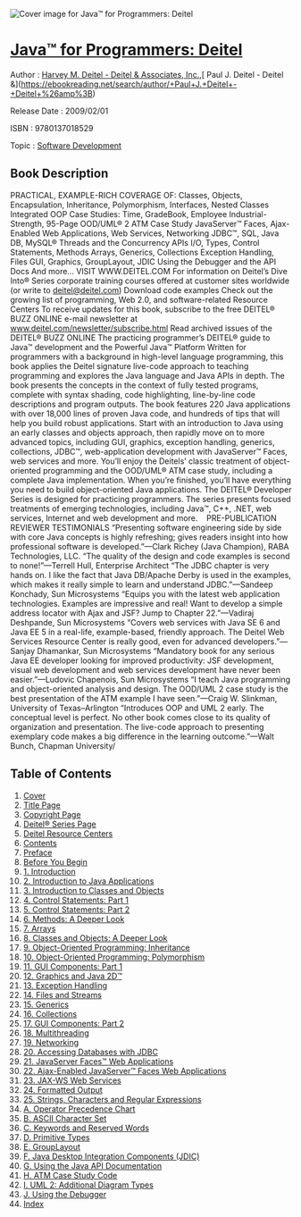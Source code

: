 ![Cover image for Java™ for Programmers: Deitel](https://imgdetail.ebookreading.net/cover/cover/software_development/EB9780137018529.jpg)

[Java™ for Programmers: Deitel](https://ebookreading.net/view/book/Java%E2%84%A2+for+Programmers%3A+Deitel-EB9780137018529_1.html "Java™ for Programmers: Deitel")
====================================================================================================================

Author : [Harvey M. Deitel - Deitel &amp; Associates](https://ebookreading.net/search/author/Harvey+M.+Deitel+-+Deitel+%26amp%3B+Associates),[ Inc.](https://ebookreading.net/search/author/+Inc.),[ Paul J. Deitel - Deitel &amp;](https://ebookreading.net/search/author/+Paul+J.+Deitel+-+Deitel+%26amp%3B)

Release Date : 2009/02/01

ISBN : 9780137018529

Topic : [Software Development](https://ebookreading.net/search/category/software-development)

Book Description
-----------------

PRACTICAL, EXAMPLE-RICH COVERAGE OF:
Classes, Objects, Encapsulation, Inheritance, Polymorphism, Interfaces, Nested Classes
Integrated OOP Case Studies: Time, GradeBook, Employee
Industrial-Strength, 95-Page OOD/UML® 2 ATM Case Study
JavaServer™ Faces, Ajax-Enabled Web Applications, Web Services, Networking
JDBC™, SQL, Java DB, MySQL®
Threads and the Concurrency APIs
I/O, Types, Control Statements, Methods
Arrays, Generics, Collections
Exception Handling, Files
GUI, Graphics, GroupLayout, JDIC
Using the Debugger and the API Docs
And more…
VISIT WWW.DEITEL.COM
For information on Deitel’s Dive Into® Series corporate training courses offered at customer sites worldwide (or write to deitel@deitel.com)
Download code examples
Check out the growing list of programming, Web 2.0, and software-related Resource Centers
To receive updates for this book, subscribe to the free DEITEL® BUZZ ONLINE e-mail newsletter at  www.deitel.com/newsletter/subscribe.html
Read archived issues of the DEITEL® BUZZ ONLINE
The practicing programmer’s DEITEL® guide to Java™ development and the Powerful Java™ Platform Written for programmers with a background in high-level language programming, this book applies the Deitel signature live-code approach to teaching programming and explores the Java language and Java APIs in depth. The book presents the concepts in the context of fully tested programs, complete with syntax shading, code highlighting, line-by-line code descriptions and program outputs. The book features 220 Java applications with over 18,000 lines of proven Java code, and hundreds of tips that will help you build robust applications. 			 Start with an introduction to Java using an early classes and objects approach, then rapidly move on to more advanced topics, including GUI, graphics, exception handling, generics, collections, JDBC™, web-application development with JavaServer™ Faces, web services and more. You’ll enjoy the Deitels’ classic treatment of object-oriented programming and the OOD/UML® ATM case study, including a complete Java implementation. When you’re finished, you’ll have everything you need to build object-oriented Java applications. 			 The DEITEL® Developer Series is designed for practicing programmers. The series presents focused treatments of emerging technologies, including Java™, C++, .NET, web services, Internet and web development and more.    			PRE-PUBLICATION REVIEWER TESTIMONIALS “Presenting software engineering side by side with core Java concepts is highly refreshing; gives readers insight into how professional software is developed.”—Clark Richey (Java Champion), RABA Technologies, LLC. 			 “The quality of the design and code examples is second to none!”—Terrell Hull, Enterprise Architect 			 “The JDBC chapter is very hands on. I like the fact that Java DB/Apache Derby is used in the examples, which makes it really simple to learn and understand JDBC.”—Sandeep Konchady, Sun Microsystems 			 “Equips you with the latest web application technologies. Examples are impressive and real! Want to develop a simple address locator with Ajax and JSF? Jump to Chapter 22.”—Vadiraj Deshpande, Sun Microsystems 			 “Covers web services with Java SE 6 and Java EE 5 in a real-life, example-based, friendly approach. The Deitel Web Services Resource Center is really good, even for advanced developers.”—Sanjay Dhamankar, Sun Microsystems 			 “Mandatory book for any serious Java EE developer looking for improved productivity: JSF development, visual web development and web services development have never been easier.”—Ludovic Chapenois, Sun Microsystems 			 “I teach Java programming and object-oriented analysis and design. The OOD/UML 2 case study is the best presentation of the ATM example I have seen.”—Craig W. Slinkman, University of Texas–Arlington 			 “Introduces OOP and UML 2 early. The conceptual level is perfect. No other book comes close to its quality of organization and presentation. The live-code approach to presenting exemplary code makes a big difference in the learning outcome.”—Walt Bunch, Chapman University/ 			
              
Table of Contents
-----------------

1. [Cover](https://ebookreading.net/view/book/Java%E2%84%A2+for+Programmers%3A+Deitel-EB9780137018529_1.html)
1. [Title Page](https://ebookreading.net/view/book/Java%E2%84%A2+for+Programmers%3A+Deitel-EB9780137018529_2.html#titlepage)
1. [Copyright Page](https://ebookreading.net/view/book/Java%E2%84%A2+for+Programmers%3A+Deitel-EB9780137018529_2.html#copyrightpage)
1. [Deitel® Series Page](https://ebookreading.net/view/book/Java%E2%84%A2+for+Programmers%3A+Deitel-EB9780137018529_3.html)
1. [Deitel Resource Centers](https://ebookreading.net/view/book/Java%E2%84%A2+for+Programmers%3A+Deitel-EB9780137018529_4.html)
1. [Contents](https://ebookreading.net/view/book/Java%E2%84%A2+for+Programmers%3A+Deitel-EB9780137018529_5.html)
1. [Preface](https://ebookreading.net/view/book/Java%E2%84%A2+for+Programmers%3A+Deitel-EB9780137018529_6.html)
1. [Before You Begin](https://ebookreading.net/view/book/Java%E2%84%A2+for+Programmers%3A+Deitel-EB9780137018529_7.html)
1. [1. Introduction](https://ebookreading.net/view/book/Java%E2%84%A2+for+Programmers%3A+Deitel-EB9780137018529_8.html)
1. [2. Introduction to Java Applications](https://ebookreading.net/view/book/Java%E2%84%A2+for+Programmers%3A+Deitel-EB9780137018529_9.html)
1. [3. Introduction to Classes and Objects](https://ebookreading.net/view/book/Java%E2%84%A2+for+Programmers%3A+Deitel-EB9780137018529_10.html)
1. [4. Control Statements: Part 1](https://ebookreading.net/view/book/Java%E2%84%A2+for+Programmers%3A+Deitel-EB9780137018529_11.html)
1. [5. Control Statements: Part 2](https://ebookreading.net/view/book/Java%E2%84%A2+for+Programmers%3A+Deitel-EB9780137018529_12.html)
1. [6. Methods: A Deeper Look](https://ebookreading.net/view/book/Java%E2%84%A2+for+Programmers%3A+Deitel-EB9780137018529_13.html)
1. [7. Arrays](https://ebookreading.net/view/book/Java%E2%84%A2+for+Programmers%3A+Deitel-EB9780137018529_14.html)
1. [8. Classes and Objects: A Deeper Look](https://ebookreading.net/view/book/Java%E2%84%A2+for+Programmers%3A+Deitel-EB9780137018529_15.html)
1. [9. Object-Oriented Programming: Inheritance](https://ebookreading.net/view/book/Java%E2%84%A2+for+Programmers%3A+Deitel-EB9780137018529_16.html)
1. [10. Object-Oriented Programming: Polymorphism](https://ebookreading.net/view/book/Java%E2%84%A2+for+Programmers%3A+Deitel-EB9780137018529_17.html)
1. [11. GUI Components: Part 1](https://ebookreading.net/view/book/Java%E2%84%A2+for+Programmers%3A+Deitel-EB9780137018529_18.html)
1. [12. Graphics and Java 2D™](https://ebookreading.net/view/book/Java%E2%84%A2+for+Programmers%3A+Deitel-EB9780137018529_19.html)
1. [13. Exception Handling](https://ebookreading.net/view/book/Java%E2%84%A2+for+Programmers%3A+Deitel-EB9780137018529_20.html)
1. [14. Files and Streams](https://ebookreading.net/view/book/Java%E2%84%A2+for+Programmers%3A+Deitel-EB9780137018529_21.html)
1. [15. Generics](https://ebookreading.net/view/book/Java%E2%84%A2+for+Programmers%3A+Deitel-EB9780137018529_22.html)
1. [16. Collections](https://ebookreading.net/view/book/Java%E2%84%A2+for+Programmers%3A+Deitel-EB9780137018529_23.html)
1. [17. GUI Components: Part 2](https://ebookreading.net/view/book/Java%E2%84%A2+for+Programmers%3A+Deitel-EB9780137018529_24.html)
1. [18. Multithreading](https://ebookreading.net/view/book/Java%E2%84%A2+for+Programmers%3A+Deitel-EB9780137018529_25.html)
1. [19. Networking](https://ebookreading.net/view/book/Java%E2%84%A2+for+Programmers%3A+Deitel-EB9780137018529_26.html)
1. [20. Accessing Databases with JDBC](https://ebookreading.net/view/book/Java%E2%84%A2+for+Programmers%3A+Deitel-EB9780137018529_27.html)
1. [21. JavaServer Faces™ Web Applications](https://ebookreading.net/view/book/Java%E2%84%A2+for+Programmers%3A+Deitel-EB9780137018529_28.html)
1. [22. Ajax-Enabled JavaServer™ Faces Web Applications](https://ebookreading.net/view/book/Java%E2%84%A2+for+Programmers%3A+Deitel-EB9780137018529_29.html)
1. [23. JAX-WS Web Services](https://ebookreading.net/view/book/Java%E2%84%A2+for+Programmers%3A+Deitel-EB9780137018529_30.html)
1. [24. Formatted Output](https://ebookreading.net/view/book/Java%E2%84%A2+for+Programmers%3A+Deitel-EB9780137018529_31.html)
1. [25. Strings, Characters and Regular Expressions](https://ebookreading.net/view/book/Java%E2%84%A2+for+Programmers%3A+Deitel-EB9780137018529_32.html)
1. [A. Operator Precedence Chart](https://ebookreading.net/view/book/Java%E2%84%A2+for+Programmers%3A+Deitel-EB9780137018529_33.html)
1. [B. ASCII Character Set](https://ebookreading.net/view/book/Java%E2%84%A2+for+Programmers%3A+Deitel-EB9780137018529_34.html)
1. [C. Keywords and Reserved Words](https://ebookreading.net/view/book/Java%E2%84%A2+for+Programmers%3A+Deitel-EB9780137018529_35.html)
1. [D. Primitive Types](https://ebookreading.net/view/book/Java%E2%84%A2+for+Programmers%3A+Deitel-EB9780137018529_36.html)
1. [E. GroupLayout](https://ebookreading.net/view/book/Java%E2%84%A2+for+Programmers%3A+Deitel-EB9780137018529_37.html)
1. [F. Java Desktop Integration Components (JDIC)](https://ebookreading.net/view/book/Java%E2%84%A2+for+Programmers%3A+Deitel-EB9780137018529_38.html)
1. [G. Using the Java API Documentation](https://ebookreading.net/view/book/Java%E2%84%A2+for+Programmers%3A+Deitel-EB9780137018529_39.html)
1. [H. ATM Case Study Code](https://ebookreading.net/view/book/Java%E2%84%A2+for+Programmers%3A+Deitel-EB9780137018529_40.html)
1. [I. UML 2: Additional Diagram Types](https://ebookreading.net/view/book/Java%E2%84%A2+for+Programmers%3A+Deitel-EB9780137018529_41.html)
1. [J. Using the Debugger](https://ebookreading.net/view/book/Java%E2%84%A2+for+Programmers%3A+Deitel-EB9780137018529_42.html)
1. [Index](https://ebookreading.net/view/book/Java%E2%84%A2+for+Programmers%3A+Deitel-EB9780137018529_43.html)

